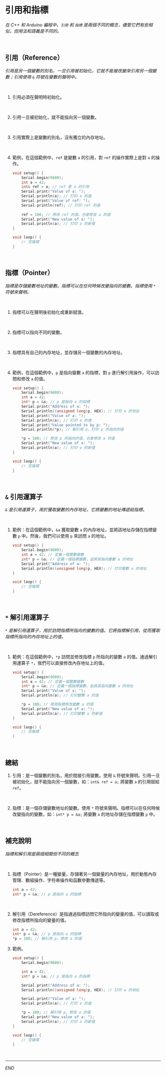 # 引用和指標

_在 C++ 和 Arduino 編程中，`引用` 和 `指標` 是兩個不同的概念，儘管它們有些相似，但用法和語義是不同的。_

<br>

## 引用（Reference）

_引用是另一個變數的別名，一旦引用被初始化，它就不能被改變來引用另一個變數；引用使用 `&` 符號在變數的聲明中。_

<br>

1. 引用必須在聲明時初始化。

<br>

2. 引用一旦被初始化，就不能指向另一個變數。

<br>

3. 引用實際上是變數的別名，沒有獨立的內存地址。

<br>

4. 範例，在這個範例中，`ref` 是變數 `a` 的引用，對 `ref` 的操作實際上是對 `a` 的操作。

    ```cpp
    void setup() {
        Serial.begin(9600);
        int a = 42;
        int& ref = a; // ref 是 a 的引用
        Serial.print("Value of a: ");
        Serial.println(a); // 打印 a 的值
        Serial.print("Value of ref: ");
        Serial.println(ref); // 打印 ref 的值
        
        ref = 100; // 修改 ref 的值，也會修改 a 的值
        Serial.print("New value of a: ");
        Serial.println(a); // 打印 a 的新值
    }

    void loop() {
        // 空循環
    }
    ```

<br>

## 指標（Pointer）

_指標是存儲變數地址的變數。指標可以在任何時候改變指向的變數。指標使用 `*` 符號來聲明。_

<br>

1. 指標可以在聲明後初始化或重新賦值。

<br>

2. 指標可以指向不同的變數。

<br>

3. 指標具有自己的內存地址，並存儲另一個變數的內存地址。

<br>

4. 範例，在這個範例中，`p` 是指向變數 `a` 的指標，對 `p` 進行解引用操作，可以訪問和修改 `a` 的值。

    ```cpp
    void setup() {
        Serial.begin(9600);
        int a = 42;
        int* p = &a; // p 是指向 a 的指標
        Serial.print("Address of a: ");
        Serial.println((unsigned long)p, HEX); // 打印 a 的地址
        Serial.print("Value of a: ");
        Serial.println(a); // 打印 a 的值
        Serial.print("Value pointed to by p: ");
        Serial.println(*p); // 解引用 p，打印 p 所指向的值

        *p = 100; // 修改 p 所指向的值，也會修改 a 的值
        Serial.print("New value of a: ");
        Serial.println(a); // 打印 a 的新值
    }

    void loop() {
        // 空循環
    }
    ```

<br>

## `&` 引用運算子

_`&` 是引用運算子，用於獲取變數的內存地址，它將變數的地址傳遞給指標。_

<br>

1. 範例：在這個範例中，`&a` 獲取變數 `a` 的內存地址，並將該地址存儲在指標變數 `p` 中。然後，我們可以使用 `p` 來訪問 `a` 的地址。

    ```cpp
    void setup() {
        Serial.begin(9600);
        int a = 42; // 定義一個整數變數
        int* p = &a; // 定義一個指標變數，並將其指向變數 a 的地址
        Serial.print("Address of a: ");
        Serial.println((unsigned long)p, HEX); // 打印變數 a 的地址
    }

    void loop() {
        // 空循環
    }
    ```

<br>

## `*` 解引用運算子

_`*` 是解引用運算子，用於訪問指標所指向的變數的值。它將指標解引用，從而獲取指標所指向的內存地址上的值。_

<br>

1. 範例：在這個範例中，`*p` 訪問並修改指標 `p` 所指向的變數 `a` 的值。通過解引用運算子 `*`，我們可以直接修改內存地址上的值。

    ```cpp
    void setup() {
        Serial.begin(9600);
        int a = 42; // 定義一個整數變數
        int* p = &a; // 定義一個指標變數，並將其指向變數 a 的地址
        Serial.print("Value of a: ");
        Serial.println(a); // 打印變數 a 的值

        *p = 100; // 使用指標修改變數 a 的值
        Serial.print("New value of a: ");
        Serial.println(a); // 打印變數 a 的新值
    }

    void loop() {
        // 空循環
    }
    ```

<br>

## 總結

1. 引用：是一個變數的別名，用於間接引用變數。使用 `&` 符號來聲明。引用一旦被初始化，就不能指向另一個變數，如：`int& ref = a;` 將變數 `a` 的引用賦給 `ref`。

<br>

2. 指標：是一個存儲變數地址的變數。使用 `*` 符號來聲明。指標可以在任何時候改變指向的變數，如：`int* p = &a;` 將變數 `a` 的地址存儲在指標變數 `p` 中。

<br>

## 補充說明

_指標和解引用是兩個相關但不同的概念_

<br>

1. 指標（Pointer）是一種變量，存儲著另一個變量的內存地址，用於動態內存管理、數組操作、字符串操作和函數參數傳遞等。

    ```cpp
    int a = 42;
    int* p = &a; // p 是指向 a 的指標
    ```

<br>

2. 解引用（Dereference）是指通過指標訪問它所指向的變量的值，可以讀取或修改指標所指向的變量的值。

    ```cpp
    int a = 42;
    int* p = &a; // p 是指向 a 的指標
    *p = 100; // 解引用 p，修改 a 的值
    ```

3. 範例。

    ```cpp
    void setup() {
        Serial.begin(9600);

        int a = 42;
        int* p = &a; // p 是指向 a 的指標

        Serial.print("Address of a: ");
        Serial.println((unsigned long)p, HEX); // 打印 a 的地址

        Serial.print("Value of a: ");
        Serial.println(a); // 打印 a 的值

        *p = 100; // 解引用 p，修改 a 的值
        Serial.print("New value of a: ");
        Serial.println(a); // 打印 a 的新值
    }

    void loop() {
        // 空循環
    }
    ```

<br>

___

_END_

